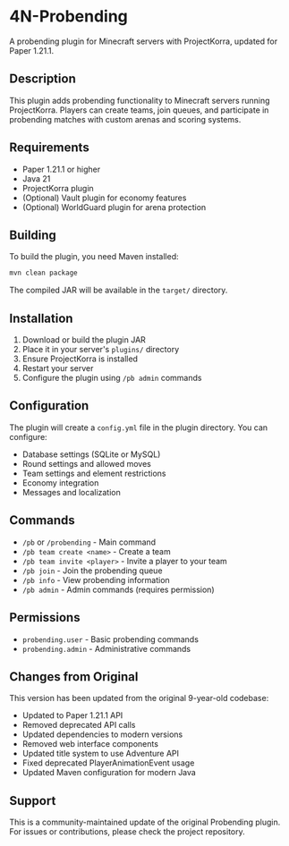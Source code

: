 # 4N-Probending

A probending plugin for Minecraft servers with ProjectKorra, updated for Paper 1.21.1.

## Description

This plugin adds probending functionality to Minecraft servers running ProjectKorra. Players can create teams, join queues, and participate in probending matches with custom arenas and scoring systems.

## Requirements

- Paper 1.21.1 or higher
- Java 21
- ProjectKorra plugin
- (Optional) Vault plugin for economy features
- (Optional) WorldGuard plugin for arena protection

## Building

To build the plugin, you need Maven installed:

```bash
mvn clean package
```

The compiled JAR will be available in the `target/` directory.

## Installation

1. Download or build the plugin JAR
2. Place it in your server's `plugins/` directory
3. Ensure ProjectKorra is installed
4. Restart your server
5. Configure the plugin using `/pb admin` commands

## Configuration

The plugin will create a `config.yml` file in the plugin directory. You can configure:

- Database settings (SQLite or MySQL)
- Round settings and allowed moves
- Team settings and element restrictions
- Economy integration
- Messages and localization

## Commands

- `/pb` or `/probending` - Main command
- `/pb team create <name>` - Create a team
- `/pb team invite <player>` - Invite a player to your team
- `/pb join` - Join the probending queue
- `/pb info` - View probending information
- `/pb admin` - Admin commands (requires permission)

## Permissions

- `probending.user` - Basic probending commands
- `probending.admin` - Administrative commands

## Changes from Original

This version has been updated from the original 9-year-old codebase:

- Updated to Paper 1.21.1 API
- Removed deprecated API calls
- Updated dependencies to modern versions
- Removed web interface components
- Updated title system to use Adventure API
- Fixed deprecated PlayerAnimationEvent usage
- Updated Maven configuration for modern Java

## Support

This is a community-maintained update of the original Probending plugin. For issues or contributions, please check the project repository.

